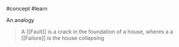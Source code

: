 #concept #learn  

An analogy

> A [[Fault]] is a crack in the foundation of a house, wheres a a [[Failure]] is the house collapsing